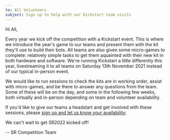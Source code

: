 ```yaml
---
to: All Volunteers
subject: Sign up to help with our Kickstart team visits
---
```


Hi All,

Every year we kick off the competition with a Kickstart event. This is where we introduce the year's game to our teams and present them with the kit they'll use to build their bots. All teams are also given some micro-games to complete: relatively simple tasks to get them aquainted with their new kit in both hardware and software.
We're running Kickstart a little differently this year, livestreaming it to all teams on Saturday 13th November 2021 instead of our typical in-person event.

We would like to run sessions to check the kits are in working order, assist with micro-games, and be there to answer any questions from the team. Some of these will be on the day, and some in the following few weeks, both virtually and in-person depending on team and volunteer availability.

If you'd like to give our teams a headstart and get involved with these sessions, please [sign up and let us know your availability](https://forms.gle/2ZUg8YL6Wv1yR5wj6).

We can't wait to get SR2022 kicked off!

-- SR Competition Team

